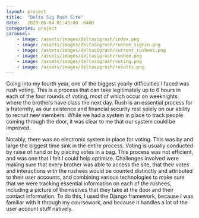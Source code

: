 ```yaml
---
layout: project
title:  "Delta Sig Rush Site"
date:   2020-06-04 01:45:00 -0400
categories: project
carousel:
    - image: /assets/images/deltasigrush/index.png
    - image: /assets/images/deltasigrush/rushee_signin.png
    - image: /assets/images/deltasigrush/current_rushees.png
    - image: /assets/images/deltasigrush/rushee.png
    - image: /assets/images/deltasigrush/voting.png
    - image: /assets/images/deltasigrush/results.png
---
```


Going into my fourth year, one of the biggest yearly difficulties I faced was rush voting.  This is a process that can take legitimately up to 6 hours in each of the four rounds of voting, most of which occur on weeknights where the brothers have class the next day.  Rush is an essential process for a fraternity, as our existence and financial security rest solely on our ability to recruit new members.  While we had a system in place to track people coming through the door, it was clear to me that our system could be improved.

Notably, there was no electronic system in place for voting.  This was by and large the biggest time sink in the entire process.  Voting is usually conducted by raise of hand or by placing votes in a bag.  This process was not efficient, and was one that I felt I could help optimize.  Challenges involved were making sure that every brother was able to access the site, that their votes and interactions with the rushees would be counted distinctly and attributed to their user accounts, and combining various technologies to make sure that we were tracking essential information on each of the rushees, including a picture of themselves that they take at the door and their contact information.  To do this, I used the Django framework, because I was familiar with it through my coursework, and because it handles a lot of the user account stuff natively.
